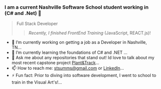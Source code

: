 ### I am a current Nashville Software School student working in (C# and .Net) 👋
>Full Stack Developer
>><em> Recently, I finished FrontEnd Training </em>(JavaScript, REACT.js)!


- 🔭 I’m currently working on getting a job as a Developer in Nashville, TN...
- 🌱 I’m currently learning the foundations of C# and .NET ...
- 💬 Ask me about any repositories that stand out! Id love to talk about my most recent capstone project [Plant&Track](https://github.com/TriggSumms/Plant-and-Track)...
- 📫 How to reach me: stsumms@gmail.com or [Linkedln](https://www.linkedin.com/in/triggsumms/)...
- ⚡ Fun fact: Prior to diving into software development, I went to school to train in the Visual Art's!...

